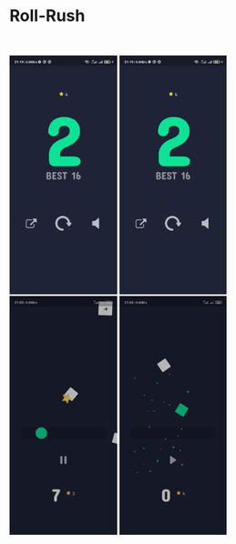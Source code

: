 # Roll-Rush
<br/>
<br/>
<img src="images/e1.jpg" height="420"/>
<img src="images/e1.jpg" height="420"/>
<img src="images/e3.jpg" height="420"/>
<img src="images/e4.jpg" height="420"/>
